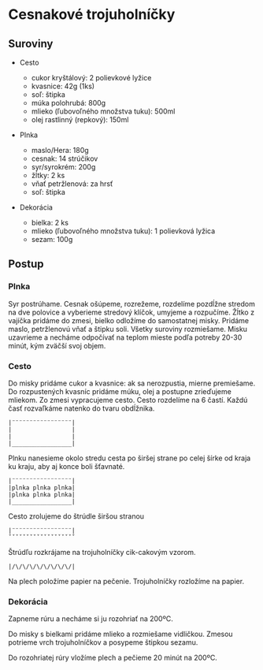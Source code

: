 # Cesnakové trojuholníčky

## Suroviny

- Cesto
    - cukor kryštálový: 2 polievkové lyžice
    - kvasnice: 42g (1ks)
    - soľ: štipka
    - múka polohrubá: 800g
    - mlieko (ľubovoľného množstva tuku): 500ml
    - olej rastlinný (repkový): 150ml

- Plnka
    - maslo/Hera: 180g
    - cesnak: 14 strúčikov
    - syr/syrokrém: 200g
    - žĺtky: 2 ks
    - vňať petržlenová: za hrsť
    - soľ: štipka

- Dekorácia
    - bielka: 2 ks
    - mlieko (ľubovoľného množstva tuku): 1 polievková lyžica
    - sezam: 100g

## Postup

### Plnka

Syr postrúhame. Cesnak ošúpeme, rozrežeme, rozdelíme pozdĺžne stredom na dve polovice a vyberieme stredový klíčok, umyjeme a rozpučíme. Žĺtko z vajíčka pridáme do zmesi, bielko odložíme do samostatnej misky. Pridáme maslo, petržlenovú vňať a štipku soli. Všetky suroviny rozmiešame. Misku uzavrieme a necháme odpočívať na teplom mieste podľa potreby 20-30 minút, kým zväčší svoj objem.

### Cesto

Do misky pridáme cukor a kvasnice: ak sa nerozpustia, mierne premiešame. Do rozpustených kvasníc pridáme múku, olej a postupne zrieďujeme mliekom. Zo zmesi vypracujeme cesto. Cesto rozdelíme na 6 častí. Každú časť rozvaľkáme natenko do tvaru obdĺžnika.

```
|¨¨¨¨¨¨¨¨¨¨¨¨¨¨¨¨¨|
|                 |
|                 |
|_________________|
```

Plnku nanesieme okolo stredu cesta po širšej strane po celej šírke od kraja ku kraju, aby aj konce boli šťavnaté.

```
|¨¨¨¨¨¨¨¨¨¨¨¨¨¨¨¨¨|
|plnka plnka plnka|
|plnka plnka plnka|
|_________________|
```

Cesto zrolujeme do štrúdle širšou stranou

```
|¨¨¨¨¨¨¨¨¨¨¨¨¨¨¨¨¨|
ˇˇˇˇˇˇˇˇˇˇˇˇˇˇˇˇˇˇˇ
```

Štrúdľu rozkrájame na trojuholníčky cik-cakovým vzorom.

```
|/\/\/\/\/\/\/\/\/|
```

Na plech položíme papier na pečenie. Trojuholníčky rozložíme na papier.

### Dekorácia

Zapneme rúru a necháme si ju rozohriať na 200ºC.

Do misky s bielkami pridáme mlieko a rozmiešame vidličkou. Zmesou potrieme vrch trojuholníčkov a posypeme štipkou sezamu.

Do rozohriatej rúry vložíme plech a pečieme 20 minút na 200ºC.
